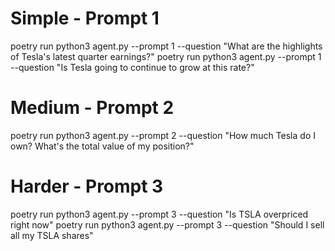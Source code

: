 # Simple - Prompt 1
poetry run python3 agent.py --prompt 1 --question "What are the highlights of Tesla's latest quarter earnings?"
poetry run python3 agent.py --prompt 1 --question "Is Tesla going to continue to grow at this rate?"
# Medium - Prompt 2
poetry run python3 agent.py --prompt 2 --question "How much Tesla do I own? What's the total value of my position?"
# Harder - Prompt 3
poetry run python3 agent.py --prompt 3 --question "Is TSLA overpriced right now"
poetry run python3 agent.py --prompt 3 --question "Should I sell all my TSLA shares"
